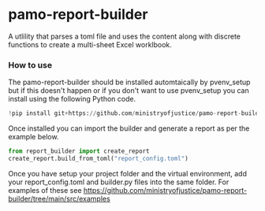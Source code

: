 # pamo-report-builder
A utlility that parses a toml file and uses the content along with discrete functions to create a multi-sheet Excel worklbook.
### How to use
The pamo-report-builder should be installed automtaically by pvenv_setup but if this doesn't happen or if you don't want to use pvenv_setup you can install using the following Python code.
```python
!pip install git+https://github.com/ministryofjustice/pamo-report-builder.git
```
Once installed you can import the builder and generate a report as per the example below.
```python
from report_builder import create_report
create_report.build_from_toml("report_config.toml")
```
Once you have setup your project folder and the virtual environment, add your report_config.toml and builder.py files into the same folder.
For examples of these see https://github.com/ministryofjustice/pamo-report-builder/tree/main/src/examples
